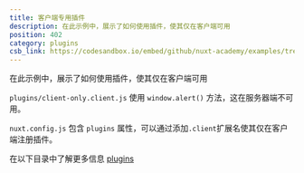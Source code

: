 ```yaml
---
title: 客户端专用插件
description: 在此示例中，展示了如何使用插件，使其仅在客户端可用
position: 402
category: plugins
csb_link: https://codesandbox.io/embed/github/nuxt-academy/examples/tree/master/plugins/client-only-plugins?fontsize=14&hidenavigation=1&module=%2Fplugins%2Fclient-only.client.js&theme=dark&view=editor
---
```


在此示例中，展示了如何使用插件，使其仅在客户端可用

<example-intro></example-intro>

`plugins/client-only.client.js` 使用 `window.alert()` 方法，这在服务器端不可用。

`nuxt.config.js` 包含 `plugins` 属性，可以通过添加`.client`扩展名使其仅在客户端注册插件。

<base-alert type="next">

在以下目录中了解更多信息 [plugins](/docs/2.x/directory-structure/plugins#client-or-server-side-only)

</base-alert>

<code-sandbox :src="csb_link"></code-sandbox>
